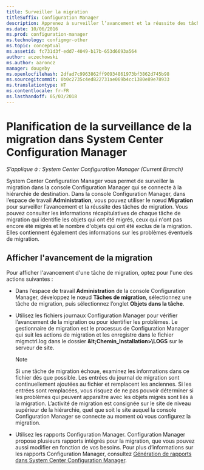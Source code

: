 ```yaml
---
title: Surveiller la migration
titleSuffix: Configuration Manager
description: Apprenez à surveiller l’avancement et la réussite des tâches de migration à l’aide de la console Configuration Manager.
ms.date: 10/06/2016
ms.prod: configuration-manager
ms.technology: configmgr-other
ms.topic: conceptual
ms.assetid: fc731d3f-edd7-4049-b17b-653d6693a564
author: aczechowski
ms.author: aaroncz
manager: dougeby
ms.openlocfilehash: 2dfad7c9963862ff90934861973bf3862d745b98
ms.sourcegitcommit: 0b0c2735c4ed822731ae069b4cc1380e89e78933
ms.translationtype: HT
ms.contentlocale: fr-FR
ms.lasthandoff: 05/03/2018
---
```

# <a name="planning-to-monitor-migration-activity-in-system-center-configuration-manager"></a>Planification de la surveillance de la migration dans System Center Configuration Manager

*S’applique à : System Center Configuration Manager (Current Branch)*

System Center Configuration Manager vous permet de surveiller la migration dans la console Configuration Manager qui se connecte à la hiérarchie de destination. Dans la console Configuration Manager, dans l’espace de travail **Administration**, vous pouvez utiliser le nœud **Migration** pour surveiller l’avancement et la réussite des tâches de migration. Vous pouvez consulter les informations récapitulatives de chaque tâche de migration qui identifie les objets qui ont été migrés, ceux qui n'ont pas encore été migrés et le nombre d'objets qui ont été exclus de la migration. Elles contiennent également des informations sur les problèmes éventuels de migration.  

## <a name="view-migration-progress"></a>Afficher l'avancement de la migration  
 Pour afficher l'avancement d'une tâche de migration, optez pour l'une des actions suivantes :  

-   Dans l’espace de travail **Administration** de la console Configuration Manager, développez le nœud **Tâches de migration**, sélectionnez une tâche de migration, puis sélectionnez l’onglet **Objets dans la tâche**.  

-   Utilisez les fichiers journaux Configuration Manager pour vérifier l’avancement de la migration ou pour identifier les problèmes. Le gestionnaire de migration est le processus de Configuration Manager qui suit les actions de migration et les enregistre dans le fichier migmctrl.log dans le dossier **\&lt;Chemin_Installation\>\\LOGS** sur le serveur de site.  

    > [!NOTE]  
    >  Si une tâche de migration échoue, examinez les informations dans ce fichier dès que possible. Les entrées du journal de migration sont continuellement ajoutées au fichier et remplacent les anciennes. Si les entrées sont remplacées, vous risquez de ne pas pouvoir déterminer si les problèmes qui peuvent apparaître avec les objets migrés sont liés à la migration. L’activité de migration est consignée sur le site de niveau supérieur de la hiérarchie, quel que soit le site auquel la console Configuration Manager se connecte au moment où vous configurez la migration.  

-   Utilisez les rapports Configuration Manager. Configuration Manager propose plusieurs rapports intégrés pour la migration, que vous pouvez aussi modifier en fonction de vos besoins. Pour plus d’informations sur les rapports Configuration Manager, consultez [Génération de rapports dans System Center Configuration Manager](../../core/servers/manage/reporting.md).  
